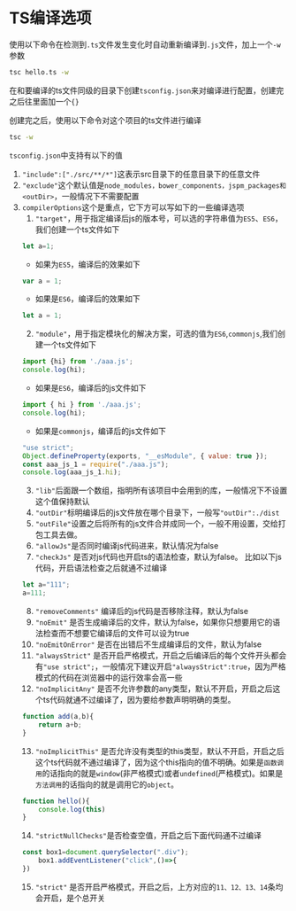 # TS编译选项
使用以下命令在检测到`.ts`文件发生变化时自动重新编译到`.js`文件，加上一个`-w`参数
``` cmd
tsc hello.ts -w
```

在和要编译的ts文件同级的目录下创建`tsconfig.json`来对编译进行配置，创建完之后往里面加一个`{}`

创建完之后，使用以下命令对这个项目的ts文件进行编译
``` cmd
tsc -w
```

`tsconfig.json`中支持有以下的值
1. `"include":["./src/**/*"]`这表示src目录下的任意目录下的任意文件
2. `"exclude"`这个默认值是`node_modules，bower_components，jspm_packages和<outDir>`，一般情况下不需要配置
3. `compilerOptions`这个是重点，它下方可以写如下的一些编译选项
    1. `"target"`，用于指定编译后js的版本号，可以选的字符串值为`ES5`、`ES6`，我们创建一个ts文件如下
    ``` ts
    let a=1;
    ```
    - 如果为`ES5`，编译后的效果如下
    ``` js
    var a = 1;
    ```
    - 如果是`ES6`，编译后的效果如下
    ``` js
    let a = 1;
    ```
    2. `"module"`，用于指定模块化的解决方案，可选的值为`ES6`,`commonjs`,我们创建一个ts文件如下
    ``` ts
    import {hi} from './aaa.js';
    console.log(hi);
    ```
    - 如果是`ES6`，编译后的js文件如下
    ``` js
    import { hi } from './aaa.js';
    console.log(hi);
    ```
    - 如果是`commonjs`，编译后的js文件如下
    ``` js
    "use strict";
    Object.defineProperty(exports, "__esModule", { value: true });
    const aaa_js_1 = require("./aaa.js");
    console.log(aaa_js_1.hi);
    ```
    3. `"lib"`后面跟一个数组，指明所有该项目中会用到的库，一般情况下不设置这个值保持默认
    4. `"outDir"`标明编译后的js文件放在哪个目录下，一般写`"outDir":./dist`
    5. `"outFile"`设置之后将所有的js文件合并成同一个，一般不用设置，交给打包工具去做。
    6. `"allowJs"`是否同时编译js代码进来，默认情况为false
    7. `"checkJs"` 是否对js代码也开启ts的语法检查，默认为false。
    比如以下js代码，开启语法检查之后就通不过编译
    ``` js
    let a="111";
    a=111;
    ```
    8. `"removeComments"` 编译后的js代码是否移除注释，默认为false
    9. `"noEmit"` 是否生成编译后的文件，默认为false，如果你只想要用它的语法检查而不想要它编译后的文件可以设为true
    10. `"noEmitOnError"` 是否在出错后不生成编译后的文件，默认为false
    11. `"alwaysStrict"` 是否开启严格模式，开启之后编译后的每个文件开头都会有`"use strict";`，一般情况下建议开启`"alwaysStrict":true`，因为严格模式的代码在浏览器中的运行效率会高一些
    12. `"noImplicitAny"` 是否不允许参数的any类型，默认不开启，开启之后这个ts代码就通不过编译了，因为要给参数声明明确的类型。
    ``` ts
    function add(a,b){
        return a+b;
    }
    ```
    13. `"noImplicitThis"` 是否允许没有类型的this类型，默认不开启，开启之后这个ts代码就不通过编译了，因为这个this指向的值不明确。如果是`函数调用`的话指向的就是`window`(非严格模式)或者`undefined`(严格模式)。如果是`方法调用`的话指向的就是调用它的`object`。
    ``` ts
    function hello(){
        console.log(this)
    }
    ```
    14. `"strictNullChecks"`是否检查空值，开启之后下面代码通不过编译
    ``` ts
    const box1=document.querySelector(".div");
        box1.addEventListener("click",()=>{
    })
    ```
    15. `"strict"` 是否开启严格模式，开启之后，上方对应的`11、12、13、14`条均会开启，是个总开关

